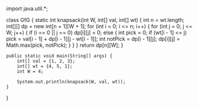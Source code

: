 import java.util.*;

class GfG {
    static int knapsack(int W, int[] val, int[] wt) {
        int n = wt.length;
        int[][] dp = new int[n + 1][W + 1];
        for (int i = 0; i <= n; i++) {
            for (int j = 0; j <= W; j++) {
                if (i == 0 || j == 0)
                    dp[i][j] = 0;
                else {
                    int pick = 0;
                    if (wt[i - 1] <= j)
                        pick = val[i - 1] + dp[i - 1][j - wt[i - 1]];
                    int notPick = dp[i - 1][j];
                    dp[i][j] = Math.max(pick, notPick);
                }
            }
        }
        return dp[n][W];
    }

    public static void main(String[] args) {
        int[] val = {1, 2, 3};
        int[] wt = {4, 5, 1};
        int W = 4;

        System.out.println(knapsack(W, val, wt));
    }
}
